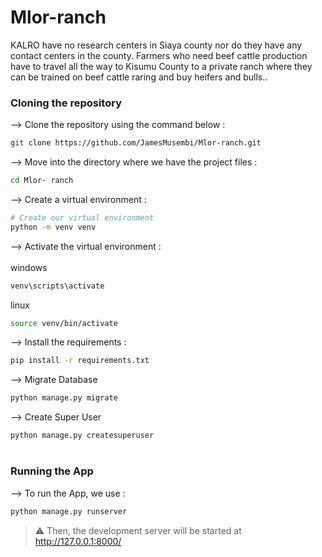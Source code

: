 # Mlor-ranch
KALRO have no research centers in Siaya county nor do they have any contact centers in the county. Farmers who need beef cattle production have to travel all the way to Kisumu County to a private ranch where they can be trained on beef cattle raring and buy heifers and bulls.. 


### Cloning the repository

--> Clone the repository using the command below :
```bash
git clone https://github.com/JamesMusembi/Mlor-ranch.git

```

--> Move into the directory where we have the project files :
```bash
cd Mlor- ranch

```

--> Create a virtual environment :
```bash
# Create our virtual environment
python -m venv venv

```

--> Activate the virtual environment : <br><br>
windows
```bash
venv\scripts\activate

```
linux
```bash
source venv/bin/activate

```

--> Install the requirements :
```bash
pip install -r requirements.txt

```

--> Migrate Database
```bash
python manage.py migrate

```

--> Create Super User
```bash
python manage.py createsuperuser

```

#

### Running the App

--> To run the App, we use :
```bash
python manage.py runserver

```

> ⚠ Then, the development server will be started at http://127.0.0.1:8000/
